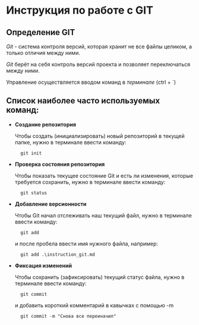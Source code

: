 # Инструкция по работе с GIT

## Определение GIT

*Git* - система контроля версий, которая хранит не все файлы целиком, а только отличия между ними.

*Git* берёт на себя контроль версий проекта и позволяет переключаться между ними. 

Управление осуществляется вводом команд в *терминале* (ctrl + `)

## Список наиболее часто используемых команд: 

* **Создание репозитория**

    Чтобы создать (инициализировать) новый репозиторий в текущей папке, нужно в терминале ввести команду:

        git init

* **Проверка состояния репозитория**

    Чтобы показать текущее состояние Git и есть ли изменения, которые требуется сохранить, нужно в терминале ввести команду:

        git status

* **Добавление версионности**
    
    Чтобы Git начал отслеживать наш текущий файл, нужно в терминале ввести команду:

        git add
    и после пробела ввести имя нужного файла, например:

        git add .\instruction_git.md

* **Фиксация изменений**

    Чтобы сохранить (зафиксировать) текущий статус файла, нужно в терминале ввести команду:

        git commit

    и добавить короткий комментарий в кавычках с помощью -m

        git commit -m "Снова все переиначил"
